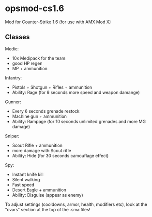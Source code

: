 opsmod-cs1.6
============

Mod for Counter-Strike 1.6 (for use with AMX Mod X)


Classes
-------

Medic:
- 10x Medipack for the team
- good HP regen
- MP + ammunition

Infantry:
- Pistols + Shotgun + Rifles + ammunition
- Ability: Rage (for 6 seconds more speed and weapon damange)

Gunner:
- Every 6 seconds grenade restock
- Machine gun + ammunition
- Ability: Rampage (for 10 seconds unlimited grenades and more MG damage)

Sniper:
- Scout Rifle + ammunition
- more damage with Scout rifle
- Ability: Hide (for 30 seconds camouflage effect)
 
Spy:
- Instant knife kill
- Silent walking
- Fast speed
- Desert Eagle + ammunition
- Ability: Disguise (appear as enemy)



To adjust settings (cooldowns, armor, health, modifiers etc), look at the "cvars" section at the top of the .sma files!
